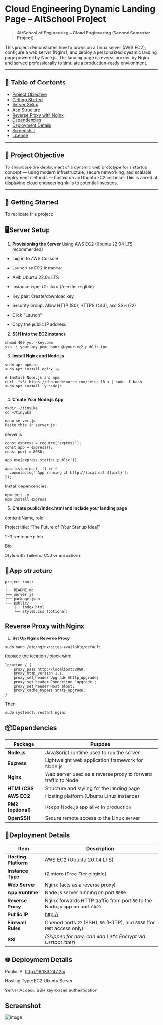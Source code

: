 # Cloud Engineering Dynamic Landing Page – AltSchool Project

> **AltSchool of Engineering – Cloud Engineering (Second Semester Project)**

This project demonstrates how to provision a Linux server (AWS EC2), configure a web server (Nginx), and deploy a personalized dynamic landing page powered by Node.js. The landing page is reverse proxied by Nginx and served professionally to simulate a production-ready environment.

---

## 📑 Table of Contents

- [Project Objective](#project-objective)  
- [Getting Started](#getting-started)  
- [Server Setup](#server-setup)  
- [App Structure](#app-structure)  
- [Reverse Proxy with Nginx](#reverse-proxy-with-nginx)  
- [Dependencies](#dependencies)  
- [Deployment Details](#deployment-details)  
- [Screenshot](#screenshot)  
- [License](#license)

---

## 🎯 Project Objective

To showcase the deployment of a dynamic web prototype for a startup concept — using modern infrastructure, secure networking, and scalable deployment methods — hosted on an Ubuntu EC2 instance. This is aimed at displaying cloud engineering skills to potential investors.

---

## 🚀 Getting Started

To replicate this project:

<!-- 1. **Clone the Repo**
   ```bash
   git clone https://github.com/folacode22/altshool-tinyuka-ss-exam.git
   cd altshool-tinyuka-ss-exam -->

## 🖥Server Setup
1. **Provisioning the Server**
 Using AWS EC2 (Ubuntu 22.04 LTS recommended)
- Log in to AWS Console

- Launch an EC2 instance:

- AMI: Ubuntu 22.04 LTS

- Instance type: t2.micro (free tier eligible)

- Key pair: Create/download key

- Security Group: Allow HTTP (80), HTTPS (443), and SSH (22)

- Click "Launch"

- Copy the public IP address

2. **SSH into the EC2 Instance**
```
chmod 400 your-key.pem
ssh -i your-key.pem ubuntu@<your-ec2-public-ip>

```
3. **Install Nginx and Node.js**
```
sudo apt update
sudo apt install nginx -y

# Install Node.js and npm
curl -fsSL https://deb.nodesource.com/setup_18.x | sudo -E bash -
sudo apt install -y nodejs


```
4. **Create Your Node.js App**
```
mkdir ~/tinyuka
cd ~/tinyuka

nano server.js
Paste this in server.js:

```
server.js

```
const express = require('express');
const app = express();
const port = 8080;

app.use(express.static('public'));

app.listen(port, () => {
  console.log(`App running at http://localhost:${port}`);
});

```
Install dependencies:
```
npm init -y
npm install express

```

5. **Create public/index.html and include your landing page**

content:Name, role

Project title: “The Future of [Your Startup Idea]”

2-3 sentence pitch

Bio

Style with Tailwind CSS or animations

## 📁App structure

```
project-root/
│
├── README.md
├── server.js
├── package.json
└── public/
    ├── index.html
    └── styles.css (optional)
```


## Reverse Proxy with Nginx
1. **Set Up Nginx Reverse Proxy**

```
sudo nano /etc/nginx/sites-available/default

```
Replace the location / block with:
```
location / {
    proxy_pass http://localhost:8080;
    proxy_http_version 1.1;
    proxy_set_header Upgrade $http_upgrade;
    proxy_set_header Connection 'upgrade';
    proxy_set_header Host $host;
    proxy_cache_bypass $http_upgrade;
}

```
Then:

```
sudo systemctl restart nginx

```


## 📦Dependencies
| Package            | Purpose                                                       |
| ------------------ | ------------------------------------------------------------- |
| **Node.js**        | JavaScript runtime used to run the server                     |
| **Express**        | Lightweight web application framework for Node.js             |
| **Nginx**          | Web server used as a reverse proxy to forward traffic to Node |
| **HTML/CSS**       | Structure and styling for the landing page                    |
| **AWS EC2**        | Hosting platform (Ubuntu Linux instance)                      |
| **PM2 (optional)** | Keeps Node.js app alive in production                         |
| **OpenSSH**        | Secure remote access to the Linux server                      |




## 🚀Deployment Details
| Item                 | Description                                                                  |
| -------------------- | ---------------------------------------------------------------------------- |
| **Hosting Platform** | AWS EC2 (Ubuntu 20.04 LTS)                                                   |
| **Instance Type**    | t2.micro (Free Tier eligible)                                                |
| **Web Server**       | Nginx (acts as a reverse proxy)                                              |
| **App Runtime**      | Node.js server running on port `8080`                                        |
| **Reverse Proxy**    | Nginx forwards HTTP traffic from port `80` to the Node.js app on port `8080` |
| **Public IP**        | [http://<your-ec2-public-ip>](http://18.133.247.25/)   |
| **Firewall Rules**   | Opened ports `22` (SSH), `80` (HTTP), and `8080` (for test access only)      |
| **SSL**              | *(Skipped for now; can add Let's Encrypt via Certbot later)*                 |


## 🌐 Deployment Details
Public IP: http://18.133.247.25/

Hosting Type: EC2 Ubuntu Server

Server Access: SSH key-based authentication


## Screenshot
![image](../image/Screenshot%202025-06-15%20164043.png)
